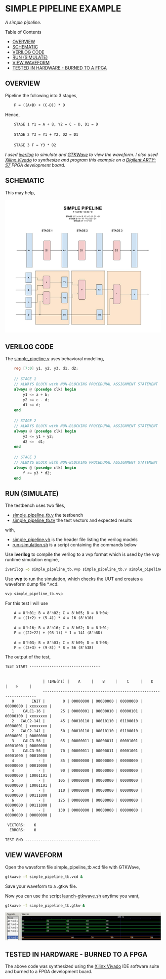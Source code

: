# SIMPLE PIPELINE EXAMPLE

_A simple pipeline._

Table of Contents

* [OVERVIEW](https://github.com/JeffDeCola/my-verilog-examples/tree/master/sequential-logic/finite-state-machines/simple_pipeline#overview)
* [SCHEMATIC](https://github.com/JeffDeCola/my-verilog-examples/tree/master/sequential-logic/finite-state-machines/simple_pipeline#schematic)
* [VERILOG CODE](https://github.com/JeffDeCola/my-verilog-examples/tree/master/sequential-logic/finite-state-machines/simple_pipeline#verilog-code)
* [RUN (SIMULATE)](https://github.com/JeffDeCola/my-verilog-examples/tree/master/sequential-logic/finite-state-machines/simple_pipeline#run-simulate)
* [VIEW WAVEFORM](https://github.com/JeffDeCola/my-verilog-examples/tree/master/sequential-logic/finite-state-machines/simple_pipeline#view-waveform)
* [TESTED IN HARDWARE - BURNED TO A FPGA](https://github.com/JeffDeCola/my-verilog-examples/tree/master/sequential-logic/finite-state-machines/simple_pipeline#tested-in-hardware---burned-to-a-fpga)

## OVERVIEW

Pipeline the following into 3 stages,

```txt
    F = ((A+B) + (C-D)) * D
```

Hence,

```txt
    STAGE 1 Y1 = A + B, Y2 = C - D, D1 = D

    STAGE 2 Y3 = Y1 + Y2, D2 = D1

    STAGE 3 F = Y3 * D2
```

_I used
[iverilog](https://github.com/JeffDeCola/my-cheat-sheets/tree/master/hardware/tools/simulation/iverilog-cheat-sheet)
to simulate and
[GTKWave](https://github.com/JeffDeCola/my-cheat-sheets/tree/master/hardware/tools/simulation/gtkwave-cheat-sheet)
to view the waveform. I also used
[Xilinx Vivado](https://github.com/JeffDeCola/my-cheat-sheets/tree/master/hardware/tools/synthesis/xilinx-vivado-cheat-sheet)
to synthesize and program this example on a
[Digilent ARTY-S7](https://github.com/JeffDeCola/my-cheat-sheets/tree/master/hardware/development/fpga-development-boards/digilent-arty-s7-cheat-sheet)
FPGA development board._

## SCHEMATIC

This may help,

![IMAGE - simple-pipeline.jpg - IMAGE](../../../docs/pics/systems/simple-pipeline.jpg)

## VERILOG CODE

The
[simple_pipeline.v](https://github.com/JeffDeCola/my-verilog-examples/blob/master/systems/pipelines/simple_pipeline/simple_pipeline.v)
uses behavioral modeling,

```verilog
    reg [7:0] y1, y2, y3, d1, d2;

    // STAGE 1
    // ALWAYS BLOCK with NON-BLOCKING PROCEDURAL ASSIGNMENT STATEMENT
    always @ (posedge clk) begin
        y1 <= a + b;
        y2 <= c - d;
        d1 <= d;
    end

    // STAGE 2
    // ALWAYS BLOCK with NON-BLOCKING PROCEDURAL ASSIGNMENT STATEMENT
    always @ (posedge clk) begin
        y3 <= y1 + y2;
        d2 <=  d1;
    end

    // STAGE 3
    // ALWAYS BLOCK with NON-BLOCKING PROCEDURAL ASSIGNMENT STATEMENT
    always @ (posedge clk) begin
        f <= y3 * d2;
    end
```

## RUN (SIMULATE)

The testbench uses two files,

* [simple_pipeline_tb.v](https://github.com/JeffDeCola/my-verilog-examples/blob/master/sequential-logic/finite-state-machines/simple_pipeline/simple_pipeline_tb.v)
  the testbench
* [simple_pipeline_tb.tv](https://github.com/JeffDeCola/my-verilog-examples/blob/master/sequential-logic/finite-state-machines/simple_pipeline/simple_pipeline_tb.tv)
  the test vectors and expected results

with,

* [simple_pipeline.vh](https://github.com/JeffDeCola/my-verilog-examples/blob/master/sequential-logic/finite-state-machines/simple_pipeline/simple_pipeline.vh)
  is the header file listing the verilog models
* [run-simulation.sh](https://github.com/JeffDeCola/my-verilog-examples/blob/master/sequential-logic/finite-state-machines/simple_pipeline/run-simulation.sh)
  is a script containing the commands below

Use **iverilog** to compile the verilog to a vvp format
which is used by the vvp runtime simulation engine,

```bash
iverilog -o simple_pipeline_tb.vvp simple_pipeline_tb.v simple_pipeline.vh
```

Use **vvp** to run the simulation, which checks the UUT
and creates a waveform dump file *.vcd.

```bash
vvp simple_pipeline_tb.vvp
```

For this test I will use

```text
    A = 8'h01; B = 8'h02; C = 8'h05; D = 8'h04;
    F = ((1+2) + (5-4)) * 4 = 16 (8'h10)
    
    A = 8'h16; B = 8'h16; C = 8'h62; D = 8'h01;
    F = ((22+22) + (98-1)) * 1 = 141 (8'h8D)
    
    A = 8'h03; B = 8'h03; C = 8'h09; D = 8'h08;
    F = ((3+3) + (9-8)) * 8 = 56 (8'h38) 
```

The output of the test,

```text
TEST START --------------------------------

                               
                 | TIME(ns) |    A     |    B     |    C     |    D     |    F     |
                 -------------------------------------------------------------------
   0        INIT |        0 | 00000000 | 00000000 | 00000000 | 00000000 | xxxxxxxx |
   1    CALC1-16 |       25 | 00000001 | 00000010 | 00000101 | 00000100 | xxxxxxxx |
   2   CALC2-141 |       45 | 00010110 | 00010110 | 01100010 | 00000001 | xxxxxxxx |
   2   CALC2-141 |       50 | 00010110 | 00010110 | 01100010 | 00000001 | 00000000 |
   3    CALC3-56 |       65 | 00000011 | 00000011 | 00001001 | 00001000 | 00000000 |
   3    CALC3-56 |       70 | 00000011 | 00000011 | 00001001 | 00001000 | 00010000 |
   4           - |       85 | 00000000 | 00000000 | 00000000 | 00000000 | 00010000 |
   4           - |       90 | 00000000 | 00000000 | 00000000 | 00000000 | 10001101 |
   5           - |      105 | 00000000 | 00000000 | 00000000 | 00000000 | 10001101 |
   5           - |      110 | 00000000 | 00000000 | 00000000 | 00000000 | 00111000 |
   6           - |      125 | 00000000 | 00000000 | 00000000 | 00000000 | 00111000 |
   6           - |      130 | 00000000 | 00000000 | 00000000 | 00000000 | 00000000 |

 VECTORS:    6
  ERRORS:    0

TEST END ----------------------------------
```

## VIEW WAVEFORM

Open the waveform file simple_pipeline_tb.vcd file with GTKWave,

```bash
gtkwave -f simple_pipeline_tb.vcd &
```

Save your waveform to a .gtkw file.

Now you can use the script
[launch-gtkwave.sh](https://github.com/JeffDeCola/my-verilog-examples/blob/master/launch-GTKWave-script/launch-gtkwave.sh)
anytime you want,

```bash
gtkwave -f simple_pipeline_tb.gtkw &
```

![simple_pipeline-waveform.jpg](../../../docs/pics/sequential-logic/simple_pipeline-waveform.jpg)

## TESTED IN HARDWARE - BURNED TO A FPGA

The above code was synthesized using the
[Xilinx Vivado](https://github.com/JeffDeCola/my-cheat-sheets/tree/master/hardware/tools/synthesis/xilinx-vivado-cheat-sheet)
IDE software suite and burned to a FPGA development board.

